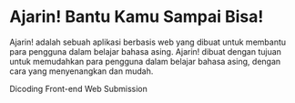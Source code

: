 # Ajarin! Bantu Kamu Sampai Bisa!

Ajarin! adalah sebuah aplikasi berbasis web yang dibuat untuk membantu para pengguna dalam belajar bahasa asing. Ajarin! dibuat dengan tujuan untuk memudahkan para pengguna dalam belajar bahasa asing, dengan cara yang menyenangkan dan mudah.

Dicoding Front-end Web Submission
